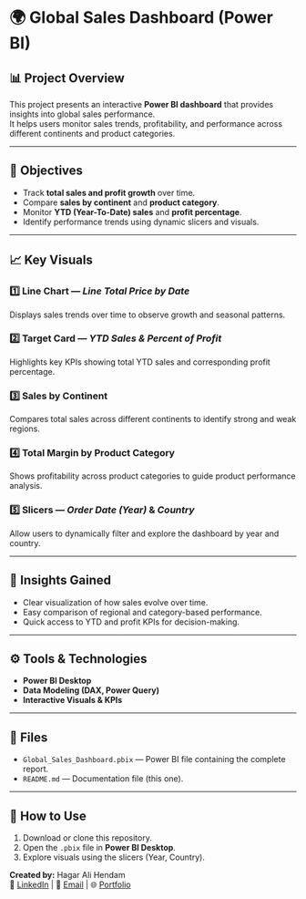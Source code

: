 # 🌍 Global Sales Dashboard (Power BI)

## 📊 Project Overview
This project presents an interactive **Power BI dashboard** that provides insights into global sales performance.  
It helps users monitor sales trends, profitability, and performance across different continents and product categories.

---

## 🎯 Objectives
- Track **total sales and profit growth** over time.  
- Compare **sales by continent** and **product category**.  
- Monitor **YTD (Year-To-Date) sales** and **profit percentage**.  
- Identify performance trends using dynamic slicers and visuals.

---

## 📈 Key Visuals

### 1️⃣ Line Chart — *Line Total Price by Date*
Displays sales trends over time to observe growth and seasonal patterns.

### 2️⃣ Target Card — *YTD Sales & Percent of Profit*
Highlights key KPIs showing total YTD sales and corresponding profit percentage.

### 3️⃣ Sales by Continent
Compares total sales across different continents to identify strong and weak regions.

### 4️⃣ Total Margin by Product Category
Shows profitability across product categories to guide product performance analysis.

### 5️⃣ Slicers — *Order Date (Year)* & *Country*
Allow users to dynamically filter and explore the dashboard by year and country.

---

## 🧠 Insights Gained
- Clear visualization of how sales evolve over time.
- Easy comparison of regional and category-based performance.
- Quick access to YTD and profit KPIs for decision-making.

---

## ⚙️ Tools & Technologies
- **Power BI Desktop**
- **Data Modeling (DAX, Power Query)**
- **Interactive Visuals & KPIs**

---

## 📂 Files
- `Global_Sales_Dashboard.pbix` — Power BI file containing the complete report.
- `README.md` — Documentation file (this one).

---

## 🚀 How to Use
1. Download or clone this repository.  
2. Open the `.pbix` file in **Power BI Desktop**.  
3. Explore visuals using the slicers (Year, Country).  


**Created by:** Hagar Ali Hendam  
💼 [LinkedIn](#) | 📧 [Email](#) | 🌐 [Portfolio](#)
